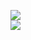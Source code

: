 [![](https://img.shields.io/badge/Made%20With-Github%20Spray-lightgrey.svg?style=for-the-badge&logo=github)](https://github.com/Annihil/github-spray#5206)  
[![](https://i.imgur.com/2DrTn0Z.gif)](https://github.com/Annihil/github-spray)